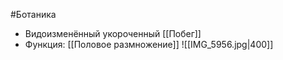 #Ботаника 
- Видоизменённый укороченный [[Побег]]
- Функция: [[Половое размножение]]
![[IMG_5956.jpg|400]]